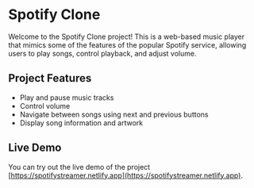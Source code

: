 # Spotify Clone

Welcome to the Spotify Clone project! This is a web-based music player that mimics some of the features of the popular Spotify service, allowing users to play songs, control playback, and adjust volume.

## Project Features

- Play and pause music tracks
- Control volume
- Navigate between songs using next and previous buttons
- Display song information and artwork

## Live Demo

You can try out the live demo of the project [https://spotifystreamer.netlify.app](https://spotifystreamer.netlify.app).


